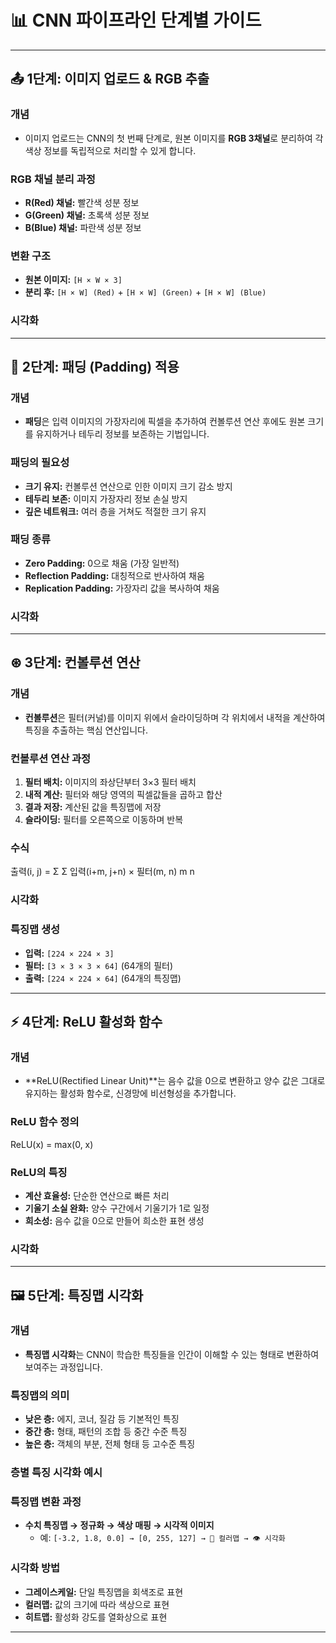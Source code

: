 # 📊 CNN 파이프라인 단계별 가이드

---

## 📤 1단계: 이미지 업로드 & RGB 추출

### 개념
- 이미지 업로드는 CNN의 첫 번째 단계로, 원본 이미지를 **RGB 3채널**로 분리하여 각 색상 정보를 독립적으로 처리할 수 있게 합니다.

### RGB 채널 분리 과정
- **R(Red) 채널:** 빨간색 성분 정보
- **G(Green) 채널:** 초록색 성분 정보
- **B(Blue) 채널:** 파란색 성분 정보

### 변환 구조
- **원본 이미지:** `[H × W × 3]`
- **분리 후:** `[H × W] (Red)` + `[H × W] (Green)` + `[H × W] (Blue)`

### 시각화

---

## 🔲 2단계: 패딩 (Padding) 적용

### 개념
- **패딩**은 입력 이미지의 가장자리에 픽셀을 추가하여 컨볼루션 연산 후에도 원본 크기를 유지하거나 테두리 정보를 보존하는 기법입니다.

### 패딩의 필요성
- **크기 유지:** 컨볼루션 연산으로 인한 이미지 크기 감소 방지
- **테두리 보존:** 이미지 가장자리 정보 손실 방지
- **깊은 네트워크:** 여러 층을 거쳐도 적절한 크기 유지

### 패딩 종류
- **Zero Padding:** 0으로 채움 (가장 일반적)
- **Reflection Padding:** 대칭적으로 반사하여 채움
- **Replication Padding:** 가장자리 값을 복사하여 채움

### 시각화

---

## ⊛ 3단계: 컨볼루션 연산

### 개념
- **컨볼루션**은 필터(커널)를 이미지 위에서 슬라이딩하며 각 위치에서 내적을 계산하여 특징을 추출하는 핵심 연산입니다.

### 컨볼루션 연산 과정
1. **필터 배치:** 이미지의 좌상단부터 3×3 필터 배치
2. **내적 계산:** 필터와 해당 영역의 픽셀값들을 곱하고 합산
3. **결과 저장:** 계산된 값을 특징맵에 저장
4. **슬라이딩:** 필터를 오른쪽으로 이동하며 반복

### 수식

출력(i, j) = Σ Σ 입력(i+m, j+n) × 필터(m, n)
m n


### 시각화



### 특징맵 생성
- **입력:** `[224 × 224 × 3]`
- **필터:** `[3 × 3 × 3 × 64]` (64개의 필터)
- **출력:** `[224 × 224 × 64]` (64개의 특징맵)

---

## ⚡ 4단계: ReLU 활성화 함수

### 개념
- **ReLU(Rectified Linear Unit)**는 음수 값을 0으로 변환하고 양수 값은 그대로 유지하는 활성화 함수로, 신경망에 비선형성을 추가합니다.

### ReLU 함수 정의

ReLU(x) = max(0, x)


### ReLU의 특징
- **계산 효율성:** 단순한 연산으로 빠른 처리
- **기울기 소실 완화:** 양수 구간에서 기울기가 1로 일정
- **희소성:** 음수 값을 0으로 만들어 희소한 표현 생성

### 시각화



---

## 🖼️ 5단계: 특징맵 시각화

### 개념
- **특징맵 시각화**는 CNN이 학습한 특징들을 인간이 이해할 수 있는 형태로 변환하여 보여주는 과정입니다.

### 특징맵의 의미
- **낮은 층:** 에지, 코너, 질감 등 기본적인 특징
- **중간 층:** 형태, 패턴의 조합 등 중간 수준 특징
- **높은 층:** 객체의 부분, 전체 형태 등 고수준 특징

### 층별 특징 시각화 예시



### 특징맵 변환 과정
- **수치 특징맵 → 정규화 → 색상 매핑 → 시각적 이미지**
  - 예: `[-3.2, 1.8, 0.0] → [0, 255, 127] → 🎨 컬러맵 → 👁️ 시각화`

### 시각화 방법
- **그레이스케일:** 단일 특징맵을 회색조로 표현
- **컬러맵:** 값의 크기에 따라 색상으로 표현
- **히트맵:** 활성화 강도를 열화상으로 표현

---
